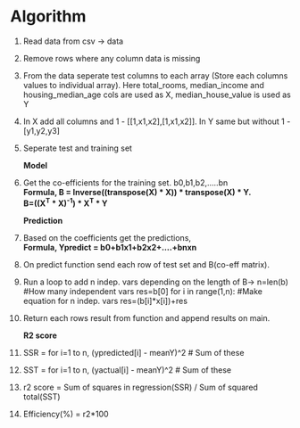 # Algorithm

1. Read data from csv -> data
2. Remove rows where any column data is missing
3. From the data seperate test columns to each array (Store each columns values to individual array). Here total_rooms, median_income and housing_median_age cols are used as X, median_house_value is used as Y
4. In X add all columns and 1 - [[1,x1,x2],[1,x1,x2]]. In Y same but without 1 - [y1,y2,y3]
5. Seperate test and training set

	**Model**
6. Get the co-efficients for the training set. b0,b1,b2,.....bn\
	**Formula, B = Inverse((transpose(X) * X)) * transpose(X) * Y.**\
	**B=((X<sup>T</sup> * X)<sup>-1</sup>) * X<sup>T</sup> * Y**

	**Prediction**
7. Based on the coefficients get the predictions,\
	**Formula, Ypredict = b0+b1x1+b2x2+....+bnxn**

8. On predict function send each row of test set and B(co-eff matrix).
9. Run a loop to add n indep. vars depending on the length of B->
		n=len(b)	#How many independent vars
    		res=b[0]
    		for i in range(1,n):	#Make equation for n indep. vars
        		res=(b[i]*x[i])+res
        		
10. Return each rows result from function and append results on main.

	**R2 score**
11. SSR = for i=1 to n, (ypredicted[i] - meanY)^2		# Sum of these
12. SST = for i=1 to n, (yactual[i] - meanY)^2		# Sum of these
11. r2 score = Sum of squares in regression(SSR) / Sum of squared total(SST)
12. Efficiency(%) = r2*100
